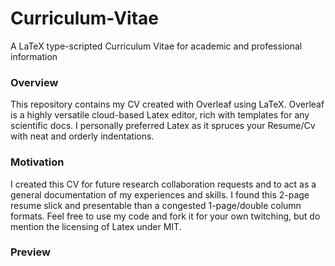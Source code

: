 # Curriculum-Vitae
A LaTeX type-scripted Curriculum Vitae for academic and professional information

### Overview
This repository contains my CV created with Overleaf using LaTeX. Overleaf is a highly versatile cloud-based Latex editor, rich with templates for any scientific docs. I personally preferred Latex as it spruces your Resume/Cv with neat and orderly indentations. 

### Motivation 
I created this CV for future research collaboration requests and to act as a general documentation of my experiences and skills. I found this 2-page resume slick and presentable than a congested 1-page/double column formats. Feel free to use my code and fork it for your own twitching, but do mention the licensing of Latex under MIT. 

### Preview 
